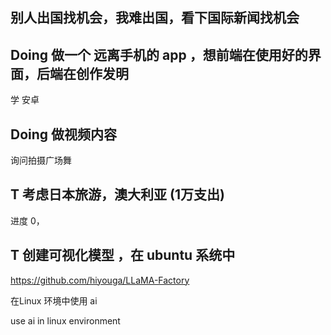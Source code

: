 
## 别人出国找机会，我难出国，看下国际新闻找机会

## Doing 做一个 远离手机的 app ，想前端在使用好的界面，后端在创作发明

学 安卓

## Doing 做视频内容 

询问拍摄广场舞

## T 考虑日本旅游，澳大利亚 (1万支出)

进度 0，

## T 创建可视化模型 ，在 ubuntu 系统中

https://github.com/hiyouga/LLaMA-Factory

在Linux 环境中使用 ai

use ai in linux environment
